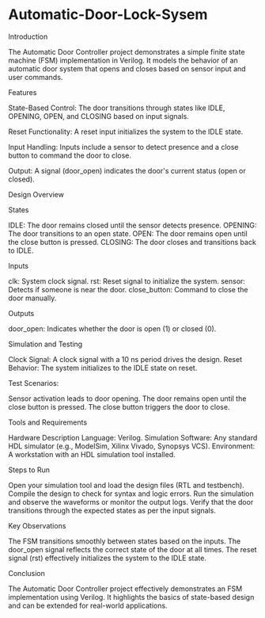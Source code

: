 # Automatic-Door-Lock-Sysem

Introduction

The Automatic Door Controller project demonstrates a simple finite state machine (FSM) implementation in Verilog. It models the behavior of an automatic door system that opens and closes based on sensor input and user commands.

Features

State-Based Control: The door transitions through states like IDLE, OPENING, OPEN, and CLOSING based on input signals.

Reset Functionality: A reset input initializes the system to the IDLE state.

Input Handling: Inputs include a sensor to detect presence and a close button to command the door to close.

Output: A signal (door_open) indicates the door's current status (open or closed).

Design Overview

States

IDLE: The door remains closed until the sensor detects presence.
OPENING: The door transitions to an open state.
OPEN: The door remains open until the close button is pressed.
CLOSING: The door closes and transitions back to IDLE.

Inputs

clk: System clock signal.
rst: Reset signal to initialize the system.
sensor: Detects if someone is near the door.
close_button: Command to close the door manually.

Outputs

door_open: Indicates whether the door is open (1) or closed (0).

Simulation and Testing

Clock Signal: A clock signal with a 10 ns period drives the design.
Reset Behavior: The system initializes to the IDLE state on reset.

Test Scenarios:

Sensor activation leads to door opening.
The door remains open until the close button is pressed.
The close button triggers the door to close.

Tools and Requirements

Hardware Description Language: Verilog.
Simulation Software: Any standard HDL simulator (e.g., ModelSim, Xilinx Vivado, Synopsys VCS).
Environment: A workstation with an HDL simulation tool installed.

Steps to Run

Open your simulation tool and load the design files (RTL and testbench).
Compile the design to check for syntax and logic errors.
Run the simulation and observe the waveforms or monitor the output logs.
Verify that the door transitions through the expected states as per the input signals.

Key Observations

The FSM transitions smoothly between states based on the inputs.
The door_open signal reflects the correct state of the door at all times.
The reset signal (rst) effectively initializes the system to the IDLE state.

Conclusion

The Automatic Door Controller project effectively demonstrates an FSM implementation using Verilog. It highlights the basics of state-based design and can be extended for real-world applications.
